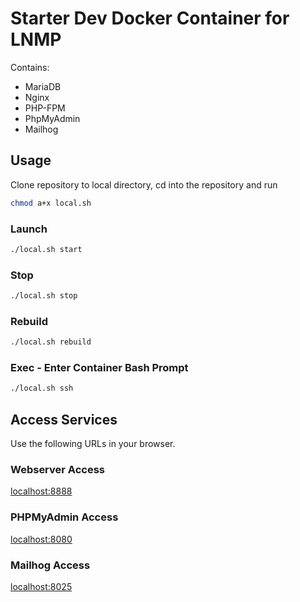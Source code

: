 # Starter Dev Docker Container for LNMP

Contains:

- MariaDB
- Nginx
- PHP-FPM
- PhpMyAdmin
- Mailhog

## Usage

Clone repository to local directory, cd into the repository and run

```bash
chmod a+x local.sh
```

### Launch

```bash
./local.sh start
```

### Stop

```bash
./local.sh stop
```

### Rebuild

```bash
./local.sh rebuild
```

### Exec - Enter Container Bash Prompt

```bash
./local.sh ssh
```

## Access Services

Use the following URLs in your browser.

### Webserver Access

[localhost:8888](localhost:8888)

### PHPMyAdmin Access

[localhost:8080](localhost:8080)

### Mailhog Access

[localhost:8025](localhost:8025)
